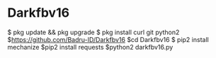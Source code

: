 # Darkfbv16




$ pkg update && pkg upgrade 
 $ pkg install curl git python2 
$https://github.com/Badru-ID/Darkfbv16
$cd Darkfbv16
$ pip2 install mechanize
 $pip2 install requests 
$python2 darkfbv16.py 
